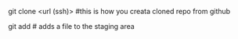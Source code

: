 git clone <url (ssh)> #this is how you creata cloned repo from github 

git add <file> # adds a file to the staging area